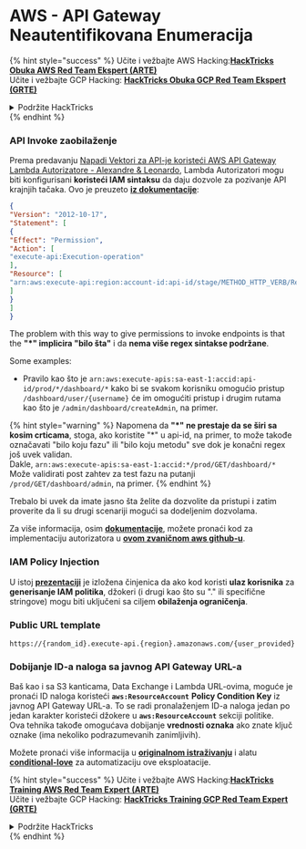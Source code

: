 # AWS - API Gateway Neautentifikovana Enumeracija

{% hint style="success" %}
Učite i vežbajte AWS Hacking:<img src="../../../.gitbook/assets/image (1) (1) (1) (1).png" alt="" data-size="line">[**HackTricks Obuka AWS Red Team Ekspert (ARTE)**](https://training.hacktricks.xyz/courses/arte)<img src="../../../.gitbook/assets/image (1) (1) (1) (1).png" alt="" data-size="line">\
Učite i vežbajte GCP Hacking: <img src="../../../.gitbook/assets/image (2) (1).png" alt="" data-size="line">[**HackTricks Obuka GCP Red Team Ekspert (GRTE)**<img src="../../../.gitbook/assets/image (2) (1).png" alt="" data-size="line">](https://training.hacktricks.xyz/courses/grte)

<details>

<summary>Podržite HackTricks</summary>

* Proverite [**planove pretplate**](https://github.com/sponsors/carlospolop)!
* **Pridružite se** 💬 [**Discord grupi**](https://discord.gg/hRep4RUj7f) ili [**telegram grupi**](https://t.me/peass) ili **pratite** nas na **Twitteru** 🐦 [**@hacktricks\_live**](https://twitter.com/hacktricks_live)**.**
* **Podelite hakerske trikove slanjem PR-ova na** [**HackTricks**](https://github.com/carlospolop/hacktricks) i [**HackTricks Cloud**](https://github.com/carlospolop/hacktricks-cloud) github repozitorijume.

</details>
{% endhint %}

### API Invoke zaobilaženje

Prema predavanju [Napadi Vektori za API-je koristeći AWS API Gateway Lambda Autorizatore - Alexandre & Leonardo](https://www.youtube.com/watch?v=bsPKk7WDOnE), Lambda Autorizatori mogu biti konfigurisani **koristeći IAM sintaksu** da daju dozvole za pozivanje API krajnjih tačaka. Ovo je preuzeto [**iz dokumentacije**](https://docs.aws.amazon.com/apigateway/latest/developerguide/api-gateway-control-access-using-iam-policies-to-invoke-api.html):
```json
{
"Version": "2012-10-17",
"Statement": [
{
"Effect": "Permission",
"Action": [
"execute-api:Execution-operation"
],
"Resource": [
"arn:aws:execute-api:region:account-id:api-id/stage/METHOD_HTTP_VERB/Resource-path"
]
}
]
}
```
The problem with this way to give permissions to invoke endpoints is that the **"\*" implicira "bilo šta"** i da **nema više regex sintakse podržane**.

Some examples:

* Pravilo kao što je `arn:aws:execute-apis:sa-east-1:accid:api-id/prod/*/dashboard/*` kako bi se svakom korisniku omogućio pristup `/dashboard/user/{username}` će im omogućiti pristup i drugim rutama kao što je `/admin/dashboard/createAdmin`, na primer.

{% hint style="warning" %}
Napomena da **"\*" ne prestaje da se širi sa kosim crticama**, stoga, ako koristite "\*" u api-id, na primer, to može takođe označavati "bilo koju fazu" ili "bilo koju metodu" sve dok je konačni regex još uvek validan.\
Dakle, `arn:aws:execute-apis:sa-east-1:accid:*/prod/GET/dashboard/*`\
Može validirati post zahtev za test fazu na putanji `/prod/GET/dashboard/admin`, na primer.
{% endhint %}

Trebalo bi uvek da imate jasno šta želite da dozvolite da pristupi i zatim proverite da li su drugi scenariji mogući sa dodeljenim dozvolama.

Za više informacija, osim [**dokumentacije**](https://docs.aws.amazon.com/apigateway/latest/developerguide/api-gateway-control-access-using-iam-policies-to-invoke-api.html), možete pronaći kod za implementaciju autorizatora u [**ovom zvaničnom aws github-u**](https://github.com/awslabs/aws-apigateway-lambda-authorizer-blueprints/tree/master/blueprints).

### IAM Policy Injection

U istoj [**prezentaciji**](https://www.youtube.com/watch?v=bsPKk7WDOnE) je izložena činjenica da ako kod koristi **ulaz korisnika** za **generisanje IAM politika**, džokeri (i drugi kao što su "." ili specifične stringove) mogu biti uključeni sa ciljem **obilaženja ograničenja**.

### Public URL template
```
https://{random_id}.execute-api.{region}.amazonaws.com/{user_provided}
```
### Dobijanje ID-a naloga sa javnog API Gateway URL-a

Baš kao i sa S3 kanticama, Data Exchange i Lambda URL-ovima, moguće je pronaći ID naloga koristeći **`aws:ResourceAccount`** **Policy Condition Key** iz javnog API Gateway URL-a. To se radi pronalaženjem ID-a naloga jedan po jedan karakter koristeći džokere u **`aws:ResourceAccount`** sekciji politike.\
Ova tehnika takođe omogućava dobijanje **vrednosti oznaka** ako znate ključ oznake (ima nekoliko podrazumevanih zanimljivih).

Možete pronaći više informacija u [**originalnom istraživanju**](https://blog.plerion.com/conditional-love-for-aws-metadata-enumeration/) i alatu [**conditional-love**](https://github.com/plerionhq/conditional-love/) za automatizaciju ove eksploatacije.

{% hint style="success" %}
Učite i vežbajte AWS Hacking:<img src="../../../.gitbook/assets/image (1) (1) (1) (1).png" alt="" data-size="line">[**HackTricks Training AWS Red Team Expert (ARTE)**](https://training.hacktricks.xyz/courses/arte)<img src="../../../.gitbook/assets/image (1) (1) (1) (1).png" alt="" data-size="line">\
Učite i vežbajte GCP Hacking: <img src="../../../.gitbook/assets/image (2) (1).png" alt="" data-size="line">[**HackTricks Training GCP Red Team Expert (GRTE)**<img src="../../../.gitbook/assets/image (2) (1).png" alt="" data-size="line">](https://training.hacktricks.xyz/courses/grte)

<details>

<summary>Podržite HackTricks</summary>

* Proverite [**planove pretplate**](https://github.com/sponsors/carlospolop)!
* **Pridružite se** 💬 [**Discord grupi**](https://discord.gg/hRep4RUj7f) ili [**telegram grupi**](https://t.me/peass) ili **pratite** nas na **Twitteru** 🐦 [**@hacktricks\_live**](https://twitter.com/hacktricks_live)**.**
* **Podelite hakerske trikove slanjem PR-ova na** [**HackTricks**](https://github.com/carlospolop/hacktricks) i [**HackTricks Cloud**](https://github.com/carlospolop/hacktricks-cloud) github repozitorijume.

</details>
{% endhint %}
